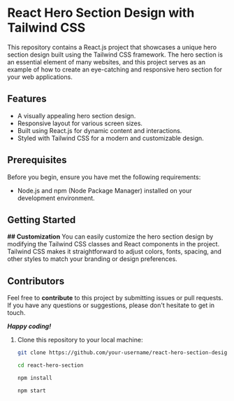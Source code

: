 # React Hero Section Design with Tailwind CSS

This repository contains a React.js project that showcases a unique hero section design built using the Tailwind CSS framework. The hero section is an essential element of many websites, and this project serves as an example of how to create an eye-catching and responsive hero section for your web applications.

## Features

- A visually appealing hero section design.
- Responsive layout for various screen sizes.
- Built using React.js for dynamic content and interactions.
- Styled with Tailwind CSS for a modern and customizable design.

## Prerequisites

Before you begin, ensure you have met the following requirements:

- Node.js and npm (Node Package Manager) installed on your development environment.

## Getting Started

**## Customization**
You can easily customize the hero section design by modifying the Tailwind CSS classes and React components in the project. Tailwind CSS makes it straightforward to adjust colors, fonts, spacing, and other styles to match your branding or design preferences.

## Contributors

Feel free to **contribute** to this project by submitting issues or pull requests. If you have any questions or suggestions, please don't hesitate to get in touch.

_**Happy coding!**_

1. Clone this repository to your local machine:

   ```bash
   git clone https://github.com/your-username/react-hero-section-design-with-tailwindcss.git

   cd react-hero-section

   npm install

   npm start
